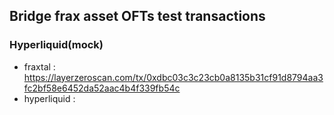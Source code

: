 ## Bridge frax asset OFTs test transactions

### Hyperliquid(mock)

* fraxtal : https://layerzeroscan.com/tx/0xdbc03c3c23cb0a8135b31cf91d8794aa3fc2bf58e6452da52aac4b4f339fb54c
* hyperliquid : 